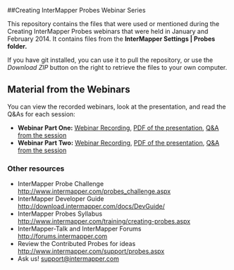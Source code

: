 ##Creating InterMapper Probes Webinar Series

This repository contains the files that were used or mentioned during
the Creating InterMapper Probes webinars that were 
held in January and February 2014.
It contains files from the **InterMapper Settings | Probes folder.**

If you have git installed, you can use it to pull the repository, 
or use the _Download ZIP_ button on the right to retrieve 
the files to your own computer.

## Material from the Webinars

You can view the recorded webinars, look at the presentation, and read the Q&As for each session:

- **Webinar Part One:** [Webinar Recording](https://skybot.webex.com/skybot/lsr.php?AT=pb&SP=EC&rID=74370642&rKey=24da99c9cc3c107b),
 [PDF of the presentation](http://offers.skybotsoftware.com/intermapper/emails/2014/probes_contest/webinar_followup/Creating_Probes_Webinar_Handout.pdf),
 [Q&A from the session](http://forums.intermapper.com/viewtopic.php?t=1912)
- **Webinar Part Two:** [Webinar Recording](https://skybot.webex.com/skybot/lsr.php?RCID=97eb82736060eca308aa9f40f3d9c365), 
 [PDF of the presentation](http://offers.skybotsoftware.com/intermapper/pdfs/Creating%20InterMapper%20Probes-Part2.pdf),
 [Q&A from the session](http://forums.intermapper.com/viewtopic.php?t=1913)

### Other resources
 
- InterMapper Probe Challenge http://www.intermapper.com/probes_challenge.aspx
- InterMapper Developer Guide http://download.intermapper.com/docs/DevGuide/
- InterMapper Probes Syllabus http://www.intermapper.com/training/creating-probes.aspx
- InterMapper-Talk and InterMapper Forums http://forums.intermapper.com
- Review the Contributed Probes for ideas http://www.intermapper.com/support/probes.aspx
- Ask us! support@intermapper.com
